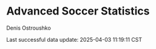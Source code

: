 # Advanced Soccer Statistics
Denis Ostroushko

<!-- gfm -->

Last successful data update: 2025-04-03 11:19:11 CST
